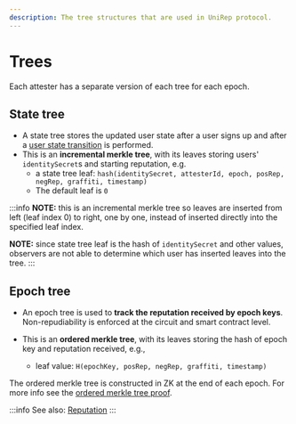 ```yaml
---
description: The tree structures that are used in UniRep protocol.
---
```


# Trees

Each attester has a separate version of each tree for each epoch.

## **State tree**

* A state tree stores the updated user state after a user signs up and after a [user state transition](user-state-transition.md) is performed.
* This is an **incremental merkle tree**, with its leaves storing users' `identitySecret`s and starting reputation, e.g.
  * a state tree leaf: `hash(identitySecret, attesterId, epoch, posRep, negRep, graffiti, timestamp)`
  * The default leaf is `0`

:::info
**NOTE:** this is an incremental merkle tree so leaves are inserted from left (leaf index 0) to right, one by one, instead of inserted directly into the specified leaf index.

**NOTE:** since state tree leaf is the hash of `identitySecret` and other values, observers are not able to determine which user has inserted leaves into the tree.
:::

## **Epoch tree**

* An epoch tree is used to **track the reputation received by epoch keys**. Non-repudiability is enforced at the circuit and smart contract level.

* This is an **ordered merkle tree**, with its leaves storing the hash of epoch key and reputation received, e.g.,
  * leaf value: `H(epochKey, posRep, negRep, graffiti, timestamp)`

The ordered merkle tree is constructed in ZK at the end of each epoch. For more info see the [ordered merkle tree proof](../circuits-api/circuits#build-ordered-tree).

:::info
See also: [Reputation](reputation.md)
:::
